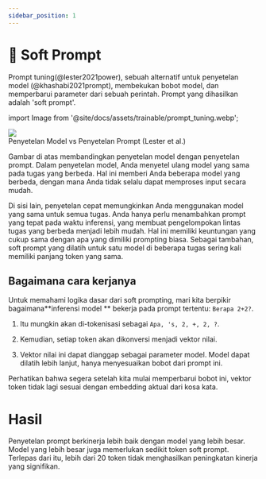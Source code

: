 ```yaml
---
sidebar_position: 1
---
```


# 🔴 Soft Prompt

Prompt tuning(@lester2021power), sebuah alternatif untuk penyetelan model (@khashabi2021prompt), membekukan bobot model, dan memperbarui parameter dari sebuah perintah. Prompt yang dihasilkan adalah 'soft prompt'.


import Image from '@site/docs/assets/trainable/prompt_tuning.webp';

<div style={{textAlign: 'center'}}>
  <img src={Image} style={{width: "500px"}} />
</div>

<div style={{textAlign: 'center'}}>
Penyetelan Model vs Penyetelan Prompt (Lester et al.)
</div>

Gambar di atas membandingkan penyetelan model dengan penyetelan prompt. Dalam penyetelan model, Anda menyetel ulang model yang sama pada tugas yang berbeda. Hal ini memberi Anda beberapa model yang berbeda, dengan mana Anda tidak selalu dapat memproses input secara mudah.

Di sisi lain, penyetelan cepat memungkinkan Anda menggunakan model yang sama untuk semua tugas. Anda hanya perlu menambahkan prompt yang tepat pada waktu inferensi, yang membuat pengelompokan lintas tugas yang berbeda menjadi lebih mudah. Hal ini memiliki keuntungan yang cukup sama dengan apa yang dimiliki prompting biasa. Sebagai tambahan, soft prompt yang dilatih untuk satu model di beberapa tugas sering kali memiliki panjang token yang sama.

## Bagaimana cara kerjanya

Untuk memahami logika dasar dari soft prompting, mari kita berpikir bagaimana**inferensi model ** bekerja pada prompt tertentu: `Berapa 2+2?`.

1) Itu mungkin akan di-tokenisasi sebagai `Apa, 's, 2, +, 2, ?`.

2) Kemudian, setiap token akan dikonversi menjadi vektor nilai.

3) Vektor nilai ini dapat dianggap sebagai parameter model. Model dapat dilatih lebih lanjut, hanya menyesuaikan bobot dari prompt ini.

Perhatikan bahwa segera setelah kita mulai memperbarui bobot ini, vektor token tidak lagi sesuai dengan embedding aktual dari kosa kata.

# Hasil

Penyetelan prompt berkinerja lebih baik dengan model yang lebih besar. Model yang lebih besar juga memerlukan sedikit token soft prompt. Terlepas dari itu, lebih dari 20 token tidak menghasilkan peningkatan kinerja yang signifikan.